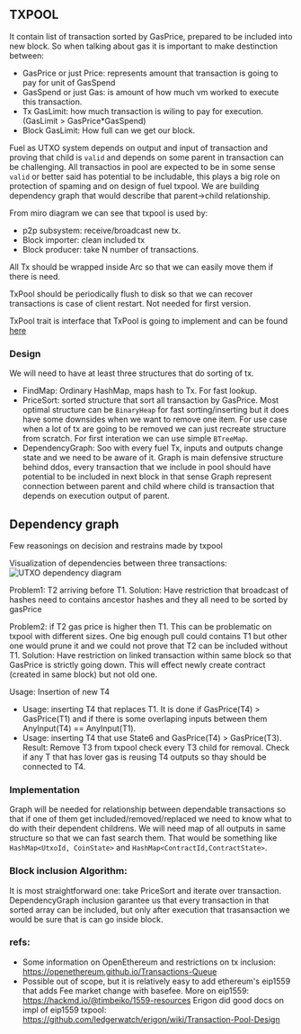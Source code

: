 
## TXPOOL

It contain list of transaction sorted by GasPrice, prepared to be included into new block. So when talking about gas it is important to make destinction between:
* GasPrice or just Price: represents amount that transaction is going to pay for unit of GasSpend
* GasSpend or just Gas: is amount of how much vm worked to execute this transaction. 
* Tx GasLimit: how much transaction is wiling to pay for execution. (GasLimit > GasPrice*GasSpend)
* Block GasLimit: How full can we get our block.  

Fuel as UTXO system depends on output and input of transaction and proving that child is `valid` and depends on some parent in transaction can be challenging. All transactios in pool are expected to be in some sense `valid` or better said has potential to be includable, this plays a big role on protection of spaming and on design of fuel txpool. We are building dependency graph that would describe that parent->child relationship.

From miro diagram we can see that txpool is used by:
* p2p subsystem: receive/broadcast new tx.
* Block importer: clean included tx
* Block producer: take N number of transactions.

All Tx should be wrapped inside Arc so that we can easily move them if there is need.

TxPool should be periodically flush to disk so that we can recover transactions is case of client restart. Not needed for first version.

TxPool trait is interface that TxPool is going to implement and can be found [here](src/interface.rs)

### Design

We will need to have at least three structures that do sorting of tx.
* FindMap: Ordinary HashMap, maps hash to Tx. For fast lookup.
* PriceSort: sorted structure that sort all transaction by GasPrice. Most optimal structure can be `BinaryHeap` for fast sorting/inserting but it does have some downsides when we want to remove one item. For use case when a lot of tx are going to be removed we can just recreate structure from scratch. For first interation we can use simple `BTreeMap`.
* DependencyGraph: Soo with every fuel Tx, inputs and outputs change state and we need to be aware of it. Graph is main defensive structure behind ddos, every transaction that we include in pool should have potential to be included in next block in that sense Graph represent connection between parent and child where child is transaction that depends on execution output of parent.

## Dependency graph

Few reasonings on decision and restrains made by txpool

Visualization of dependencies between three transactions:
![UTXO dependency diagram](../../docs/diagrams/fuel_v2_client_design_UTXO_dependency.jpg)

Problem1: T2 arriving before T1.
Solution: Have restriction that broadcast of hashes need to contains ancestor hashes and they all need to be sorted by gasPrice

Problem2: if T2 gas price is higher then T1. This can be problematic on txpool with different sizes. One big enough pull could contains T1 but other one would prune it and we could not prove that T2 can be included without T1.
Solution: Have restriction on linked transaction within same block so that GasPrice is strictly going down. This will effect newly create contract (created in same block) but not old one.

Usage: Insertion of new T4

* Usage: inserting T4 that replaces T1. It is done if GasPrice(T4) > GasPrice(T1) and if there is some overlaping inputs between them AnyInput(T4) == AnyInput(T1).
* Usage: inserting T4 that use State6 and GasPrice(T4) > GasPrice(T3).
    Result: Remove T3 from txpool check every T3 child for removal. Check if any T that has lover gas is reusing T4 outputs so thay should be connected to T4.
    
### Implementation

Graph will be needed for relationship between dependable transactions so that if one of them get included/removed/replaced we need to know what to do with their dependent childrens.
We will need map of all outputs in same structure so that we can fast search them. That would be something like `HashMap<UtxoId, CoinState>` and `HashMap<ContractId,ContractState>`.

### Block inclusion Algorithm:
It is most straightforward one: take PriceSort and iterate over transaction. DependencyGraph inclusion garantee us that every transaction in that sorted array can be included, but only after execution that trasansaction we would be sure that is can go inside block.

### refs:
* Some information on OpenEthereum and restrictions on tx inclusion: https://openethereum.github.io/Transactions-Queue
* Possible out of scope, but it is relatively easy to add ethereum's eip1559 that adds Fee market change with basefee. More on eip1559: https://hackmd.io/@timbeiko/1559-resources
Erigon did good docs on impl of eip1559 txpool: https://github.com/ledgerwatch/erigon/wiki/Transaction-Pool-Design